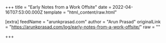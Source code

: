 
+++
title = "Early Notes from a Work Offsite"
date = 2022-04-16T07:53:00.000Z
template = "html_content/raw.html"

[extra]
feedName = "arunkprasad.com"
author = "Arun Prasad"
originalLink = "https://arunkprasad.com/log/early-notes-from-a-work-offsite/"
raw = ""

+++

